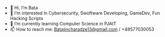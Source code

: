 - 👋 Hi, I’m Bata
- 👀 I’m interested in Cybersecurity, Swoftware Developing, GameDev, Fun Hacking Scripts
- 🌱 I’m currently learning Computer Science in PJAIT
- 📫 How to reach me: Batajincharadze13@gmail.com / +48577030053
